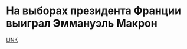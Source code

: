 # На выборах президента Франции выиграл Эммануэль Макрон



[LINK](https://varlamov.ru/2362776.html)